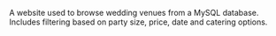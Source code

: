 A website used to browse wedding venues from a MySQL database. Includes filtering based on party size, price, date and catering options.
